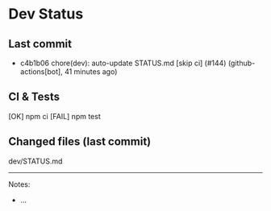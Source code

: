 # Dev Status

## Last commit
- c4b1b06 chore(dev): auto-update STATUS.md [skip ci] (#144) (github-actions[bot], 41 minutes ago)
## CI & Tests
[OK] npm ci
[FAIL] npm test

## Changed files (last commit)
dev/STATUS.md

---
Notes:
- ...
